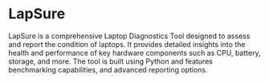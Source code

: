 # LapSure
LapSure is a comprehensive Laptop Diagnostics Tool designed to assess and report the condition of laptops. It provides detailed insights into the health and performance of key hardware components such as CPU, battery, storage, and more. The tool is built using Python and features benchmarking capabilities, and advanced reporting options.
